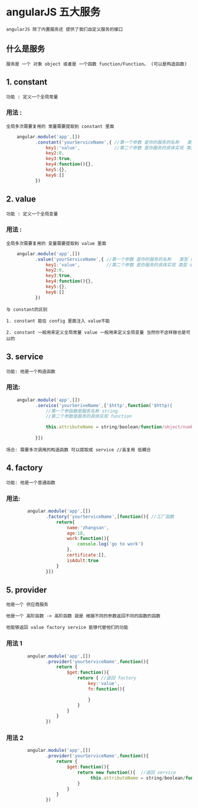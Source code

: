 # angularJS 五大服务

    angularJS 除了内置服务还 提供了我们自定义服务的接口

## 什么是服务 

    服务是 一个 对象 object 或者是 一个函数 function/Function。 (可以是构造函数)

## 1. constant

    功能 : 定义一个全局常量

### 用法 : 
    
    全局多次需要复用的 常量需要提取到 constant 里面
```javascript
    angular.module('app',[])
           .constant('yourServiceName',{ //第一个参数 是你的服务的名称   类型 string
               key1:'value',             //第二个参数 是你服务的具体实现 类型 object
               key2:0,
               key3:true,
               key4:function(){},
               key5:{},
               key6:[]
           })
```
## 2. value 

    功能 : 定义一个全局变量

### 用法 : 
    
    全局多次需要复用的 变量需要提取到 value 里面
```javascript
    angular.module('app',[])
           .value('yourServiceName',{ //第一个参数 是你的服务的名称   类型 string
               key1:'value',          //第二个参数 是你服务的具体实现 类型 object
               key2:0,
               key3:true,
               key4:function(){},
               key5:{},
               key6:[]
           })
```
    与 constant的区别

    1. constant 能在 config 里面注入 value不能

    2. constant 一般用来定义全局常量 value 一般用来定义全局变量 当然你不这样做也是可以的

## 3. service

    功能: 他是一个构造函数

### 用法:
```javascript
    angular.module('app',[])
           .service('yourSeriveName',['$http',function('$http){ 
               //第一个参函数是服务名称 string
               //第二个参数是服务的具体实现 function

               this.attributeName = string/boolean/function/object/number;
               
           }])
```
    场合: 需要多次调用的构造函数 可以提取成 service //高复用 低耦合

## 4. factory

    功能: 他是一个普通函数

### 用法:
```javascript
        angular.module('app',[])
               .factory('yourServiceName',[function(){ //工厂函数
                   return{
                       name:'zhangsan',
                       age:18,
                       work:function(){
                           console.log('go to work')
                       },
                       certificate:[],
                       isAdult:true
                   }
               }])
```
## 5. provider

    他是一个 供应商服务 

    他是一个 高阶函数 -> 高阶函数 就是 根据不同的参数返回不同的函数的函数

    他能够返回 value factory service 能够代替他们的功能


### 用法 1
```javascript
        angular.module('app',[])
               .provider('yourServiceName',function(){
                   return {
                       $get:function(){
                           return { //返回 factory
                               key:'value',
                               fn:function(){

                               }
                           }
                       }
                   }
               })
```
### 用法 2
```javascript
        angular.module('app',[])
               .provider('yourServiceName',function(){
                   return {
                       $get:function(){
                           return new function(){  //返回 service
                                this.attributeName = string/boolean/function/object/number;
                           }
                       }
                   }
               })
```





